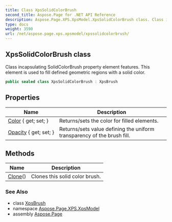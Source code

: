 ```yaml
---
title: Class XpsSolidColorBrush
second_title: Aspose.Page for .NET API Reference
description: Aspose.Page.XPS.XpsModel.XpsSolidColorBrush class. Class incapsulating SolidColorBrush property element features. This element is used to fill defined geometric regions with a solid color
type: docs
weight: 3590
url: /net/aspose.page.xps.xpsmodel/xpssolidcolorbrush/
---
```

## XpsSolidColorBrush class

Class incapsulating SolidColorBrush property element features. This element is used to fill defined geometric regions with a solid color.

```csharp
public sealed class XpsSolidColorBrush : XpsBrush
```

## Properties

| Name | Description |
| --- | --- |
| [Color](../../aspose.page.xps.xpsmodel/xpssolidcolorbrush/color/) { get; set; } | Returns/sets the color for filled elements. |
| [Opacity](../../aspose.page.xps.xpsmodel/xpsbrush/opacity/) { get; set; } | Returns/sets value defining the uniform transparency of the brush fill. |

## Methods

| Name | Description |
| --- | --- |
| [Clone](../../aspose.page.xps.xpsmodel/xpssolidcolorbrush/clone/)() | Clones this solid color brush. |

### See Also

* class [XpsBrush](../xpsbrush/)
* namespace [Aspose.Page.XPS.XpsModel](../../aspose.page.xps.xpsmodel/)
* assembly [Aspose.Page](../../)


